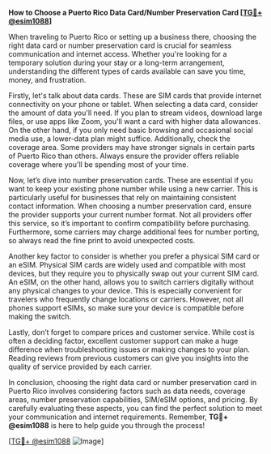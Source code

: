 **How to Choose a Puerto Rico Data Card/Number Preservation Card [[TG💪+ @esim1088](https://t.me/s/esim1088)]**

When traveling to Puerto Rico or setting up a business there, choosing the right data card or number preservation card is crucial for seamless communication and internet access. Whether you're looking for a temporary solution during your stay or a long-term arrangement, understanding the different types of cards available can save you time, money, and frustration.

Firstly, let's talk about data cards. These are SIM cards that provide internet connectivity on your phone or tablet. When selecting a data card, consider the amount of data you'll need. If you plan to stream videos, download large files, or use apps like Zoom, you'll want a card with higher data allowances. On the other hand, if you only need basic browsing and occasional social media use, a lower-data plan might suffice. Additionally, check the coverage area. Some providers may have stronger signals in certain parts of Puerto Rico than others. Always ensure the provider offers reliable coverage where you'll be spending most of your time.

Now, let’s dive into number preservation cards. These are essential if you want to keep your existing phone number while using a new carrier. This is particularly useful for businesses that rely on maintaining consistent contact information. When choosing a number preservation card, ensure the provider supports your current number format. Not all providers offer this service, so it’s important to confirm compatibility before purchasing. Furthermore, some carriers may charge additional fees for number porting, so always read the fine print to avoid unexpected costs.

Another key factor to consider is whether you prefer a physical SIM card or an eSIM. Physical SIM cards are widely used and compatible with most devices, but they require you to physically swap out your current SIM card. An eSIM, on the other hand, allows you to switch carriers digitally without any physical changes to your device. This is especially convenient for travelers who frequently change locations or carriers. However, not all phones support eSIMs, so make sure your device is compatible before making the switch.

Lastly, don’t forget to compare prices and customer service. While cost is often a deciding factor, excellent customer support can make a huge difference when troubleshooting issues or making changes to your plan. Reading reviews from previous customers can give you insights into the quality of service provided by each carrier.

In conclusion, choosing the right data card or number preservation card in Puerto Rico involves considering factors such as data needs, coverage areas, number preservation capabilities, SIM/eSIM options, and pricing. By carefully evaluating these aspects, you can find the perfect solution to meet your communication and internet requirements. Remember, **TG💪+ @esim1088** is here to help guide you through the process!

[[TG💪+ @esim1088](https://t.me/s/esim1088) ![Image](https://i.postimg.cc/Y0z9fWf4/image.png)]